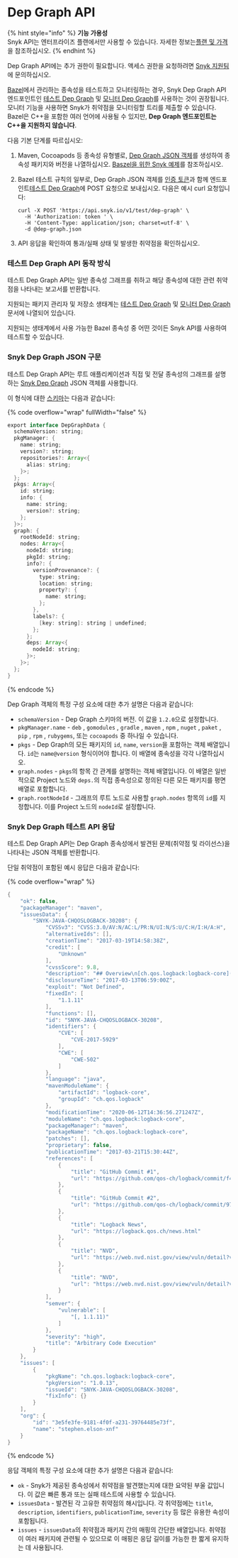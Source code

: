 # Dep Graph API

{% hint style="info" %}
**기능 가용성**\
Snyk API는 엔터프라이즈 플랜에서만 사용할 수 있습니다. 자세한 정보는[플랜 및 가격](https://snyk.io/plans/)을 참조하십시오.
{% endhint %}

Dep Graph API에는 추가 권한이 필요합니다. 액세스 권한을 요청하려면 [Snyk 지원팀](https://support.snyk.io)에 문의하십시오.

[Bazel](./)에서 관리하는 종속성을 테스트하고 모니터링하는 경우, Snyk Dep Graph API 엔드포인트인 [테스트 Dep Graph](../../../snyk-api/reference/test-v1.md#test-dep-graph) 및 [모니터 Dep Graph](../../../snyk-api/reference/monitor-v1.md)를 사용하는 것이 권장됩니다. 모니터 기능을 사용하면 Snyk가 취약점을 모니터링할 트리를 제출할 수 있습니다. Bazel은 C++을 포함한 여러 언어에 사용될 수 있지만, **Dep Graph 엔드포인트는 C++을 지원하지 않습니다**.

다음 기본 단계를 따르십시오:

1. Maven, Cocoapods 등 종속성 유형별로, [Dep Graph JSON 객체](https://github.com/snyk/dep-graph)를 생성하여 종속성 패키지와 버전을 나열하십시오. [Baszel을 위한 Snyk 예제](dep-graph-api.md#example-of-snyk-for-bazel)를 참조하십시오.
2. Bazel 테스트 규칙의 일부로, Dep Graph JSON 객체를 [인증 토큰](../../../snyk-api/rest-api/authentication-for-api/)과 함께 엔드포인트[테스트 Dep Graph](../../../snyk-api/reference/test-v1.md#test-dep-graph)에 POST 요청으로 보내십시오. 다음은 예시 curl 요청입니다:

    ```
    curl -X POST 'https://api.snyk.io/v1/test/dep-graph' \
      -H 'Authorization: token ' \
      -H 'Content-Type: application/json; charset=utf-8' \
      -d @dep-graph.json
    ```
3. API 응답을 확인하여 통과/실패 상태 및 발생한 취약점을 확인하십시오.

### 테스트 Dep Graph API 동작 방식

테스트 Dep Graph API는 일반 종속성 그래프를 취하고 해당 종속성에 대한 관련 취약점을 나타내는 보고서를 반환합니다.

지원되는 패키지 관리자 및 저장소 생태계는 [테스트 Dep Graph](../../../snyk-api/reference/test-v1.md#test-dep-graph) 및 [모니터 Dep Graph](../../../snyk-api/reference/monitor-v1.md) 문서에 나열되어 있습니다.

지원되는 생태계에서 사용 가능한 Bazel 종속성 중 어떤 것이든 Snyk API를 사용하여 테스트할 수 있습니다.

### Snyk Dep Graph JSON 구문

테스트 Dep Graph API는 루트 애플리케이션과 직접 및 전달 종속성의 그래프를 설명하는 [Snyk Dep Graph](https://github.com/snyk/dep-graph) JSON 객체를 사용합니다.

이 형식에 대한 [스키마](https://github.com/snyk/dep-graph#depgraphdata)는 다음과 같습니다:

{% code overflow="wrap" fullWidth="false" %}
```java
export interface DepGraphData {
  schemaVersion: string;
  pkgManager: {
    name: string;
    version?: string;
    repositories?: Array<{
      alias: string;
    }>;
  };
  pkgs: Array<{
    id: string;
    info: {
      name: string;
      version?: string;
    };
  }>;
  graph: {
    rootNodeId: string;
    nodes: Array<{
      nodeId: string;
      pkgId: string;
      info?: {
        versionProvenance?: {
          type: string;
          location: string;
          property?: {
            name: string;
          };
        },
        labels?: {
          [key: string]: string | undefined;
        };
      };
      deps: Array<{
        nodeId: string;
      }>;
    }>;
  };
}
```
{% endcode %}

Dep Graph 객체의 특정 구성 요소에 대한 추가 설명은 다음과 같습니다:

* `schemaVersion` - Dep Graph 스키마의 버전. 이 값을 `1.2.0`으로 설정합니다.
* `pkgManager.name` - `deb` , `gomodules` , `gradle` , `maven` , `npm` , `nuget` , `paket` , `pip` , `rpm` , `rubygems`, 또는 `cocoapods` 중 하나일 수 있습니다.
* `pkgs` - Dep Graph의 모든 패키지의 `id`, `name`, `version`을 포함하는 객체 배열입니다. `id`는 `name@version` 형식이어야 합니다. 이 배열에 종속성을 각각 나열하십시오.
* `graph.nodes` - `pkgs`의 항목 간 관계를 설명하는 객체 배열입니다. 이 배열은 일반적으로 Project 노드와 `deps.`의 직접 종속성으로 정의된 다른 모든 패키지를 평면 배열로 포함합니다.
* `graph.rootNodeId` - 그래프의 루트 노드로 사용할 `graph.nodes` 항목의 `id`를 지정합니다. 이를 Project 노드의 `nodeId`로 설정합니다.

### Snyk Dep Graph 테스트 API 응답

테스트 Dep Graph API는 Dep Graph 종속성에서 발견된 문제(취약점 및 라이선스)을 나타내는 JSON 객체를 반환합니다.

단일 취약점이 포함된 예시 응답은 다음과 같습니다:

{% code overflow="wrap" %}
```java
{
    "ok": false,
    "packageManager": "maven",
    "issuesData": {
        "SNYK-JAVA-CHQOSLOGBACK-30208": {
            "CVSSv3": "CVSS:3.0/AV:N/AC:L/PR:N/UI:N/S:U/C:H/I:H/A:H",
            "alternativeIds": [],
            "creationTime": "2017-03-19T14:58:38Z",
            "credit": [
                "Unknown"
            ],
            "cvssScore": 9.8,
            "description": "## Overview\n[ch.qos.logback:logback-core](https://mvnrepository.com/artifact/ch.qos.logback/logback-core) is a logback-core module.\n\nAffected versions of this package are vulnerable to Arbitrary Code Execution. A configuration can be ...",
            "disclosureTime": "2017-03-13T06:59:00Z",
            "exploit": "Not Defined",
            "fixedIn": [
                "1.1.11"
            ],
            "functions": [],
            "id": "SNYK-JAVA-CHQOSLOGBACK-30208",
            "identifiers": {
                "CVE": [
                    "CVE-2017-5929"
                ],
                "CWE": [
                    "CWE-502"
                ]
            },
            "language": "java",
            "mavenModuleName": {
                "artifactId": "logback-core",
                "groupId": "ch.qos.logback"
            },
            "modificationTime": "2020-06-12T14:36:56.271247Z",
            "moduleName": "ch.qos.logback:logback-core",
            "packageManager": "maven",
            "packageName": "ch.qos.logback:logback-core",
            "patches": [],
            "proprietary": false,
            "publicationTime": "2017-03-21T15:30:44Z",
            "references": [
                {
                    "title": "GitHub Commit #1",
                    "url": "https://github.com/qos-ch/logback/commit/f46044b805bca91efe5fd6afe52257cd02f775f8"
                },
                {
                    "title": "GitHub Commit #2",
                    "url": "https://github.com/qos-ch/logback/commit/979b042cb1f0b4c1e5869ccc8912e68c39f769f9"
                },
                {
                    "title": "Logback News",
                    "url": "https://logback.qos.ch/news.html"
                },
                {
                    "title": "NVD",
                    "url": "https://web.nvd.nist.gov/view/vuln/detail?vulnId=CVE-2017-5929"
                },
                {
                    "title": "NVD",
                    "url": "https://web.nvd.nist.gov/view/vuln/detail?vulnId=CVE-2017-5929/"
                }
            ],
            "semver": {
                "vulnerable": [
                    "[, 1.1.11)"
                ]
            },
            "severity": "high",
            "title": "Arbitrary Code Execution"
        }
    },
    "issues": [
        {
            "pkgName": "ch.qos.logback:logback-core",
            "pkgVersion": "1.0.13",
            "issueId": "SNYK-JAVA-CHQOSLOGBACK-30208",
            "fixInfo": {}
        }
    ],
    "org": {
        "id": "3e5fe3fe-9181-4f0f-a231-39764485e73f",
        "name": "stephen.elson-xnf"
    }
}
```
{% endcode %}

응답 객체의 특정 구성 요소에 대한 추가 설명은 다음과 같습니다:

* `ok` - Snyk가 제공된 종속성에서 취약점을 발견했는지에 대한 요약된 부울 값입니다. 이 값은 빠른 통과 또는 실패 테스트에 사용할 수 있습니다.
* `issuesData` - 발견된 각 고유한 취약점의 해시입니다. 각 취약점에는 `title`, `description`, `identifiers`, `publicationTime`, `severity` 등 많은 유용한 속성이 포함됩니다.
* `issues` - `issuesData`의 취약점과 패키지 간의 매핑의 간단한 배열입니다. 취약점이 여러 패키지에 관련될 수 있으므로 이 매핑은 응답 길이를 가능한 한 짧게 유지하는 데 사용됩니다.